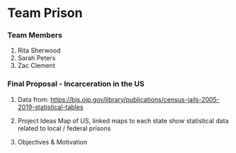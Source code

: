 # Team Prison

### Team Members
1. Rita Sherwood
2. Sarah Peters
3. Zac Clement

### Final Proposal - Incarceration in the US
1. Data from: https://bjs.ojp.gov/library/publications/census-jails-2005-2019-statistical-tables

2. Project Ideas
Map of US, linked maps to each state show statistical data related to local / federal prisons

3. Objectives & Motivation
